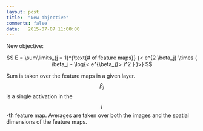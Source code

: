 ```yaml
---
layout: post
title:  "New objective"
comments: false
date:   2015-07-07 11:00:00
---
```


New objective:

$$ E = \sum\limits_{j = 1}^{\text{# of feature maps}} {< e^{2 \beta_j} \times ( \beta_j - \log{< e^{\beta_j}> )^2 } )>} $$

Sum is taken over the feature maps in a given layer. $$ \beta_j $$ is a single activation in the $$ j $$-th feature map. Averages are taken over both the images and the spatial dimensions of the feature maps.
